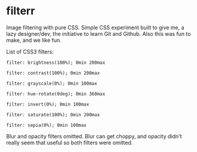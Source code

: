 # filterr
Image filtering with pure CSS. Simple CSS experiment built to give me, a lazy designer/dev, the initiative to learn Git and Github. Also this was fun to make, and we like fun.

List of CSS3 filters:

	filter: brightness(100%); 0min 200max

	filter: contrast(100%); 0min 200max

	filter: grayscale(0%); 0min 100max

	filter: hue-rotate(0deg); 0min 360max

	filter: invert(0%); 0min 100max

	filter: saturate(100%); 0min 200max
	
	filter: sepia(0%); 0min 100max
	
Blur and opacity filters omitted. Blur can get choppy, and opacity didn't really seem that useful so both filters were omitted.
